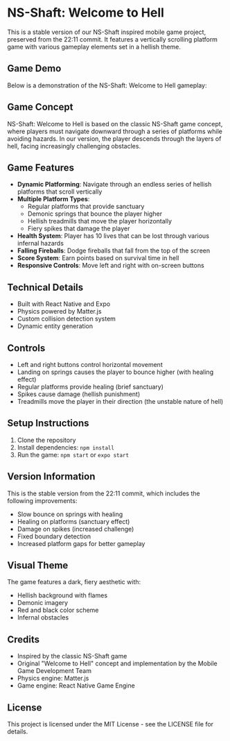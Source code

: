 # NS-Shaft: Welcome to Hell

This is a stable version of our NS-Shaft inspired mobile game project, preserved from the 22:11 commit. It features a vertically scrolling platform game with various gameplay elements set in a hellish theme.

## Game Demo

Below is a demonstration of the NS-Shaft: Welcome to Hell gameplay:

<!-- Option 1: Direct GIF embed -->
<!-- ![Gameplay Demo](assets/gameplay-demo.gif) -->

<!-- Option 2: YouTube video link -->
<!-- [![Gameplay Demo](https://img.youtube.com/vi/YOUR_VIDEO_ID/0.jpg)](https://www.youtube.com/watch?v=YOUR_VIDEO_ID) -->

<!-- Option 3: GitHub video file reference -->
<!-- For GitHub video file, upload your video to the repository and reference it like this: -->
<!-- 
<video width="640" height="360" controls>
  <source src="assets/gameplay-demo.mp4" type="video/mp4">
  Your browser does not support the video tag.
</video>
-->

<!-- To implement any of these options, remove the comments and replace the placeholder paths with your actual video file paths or IDs -->

## Game Concept

NS-Shaft: Welcome to Hell is based on the classic NS-Shaft game concept, where players must navigate downward through a series of platforms while avoiding hazards. In our version, the player descends through the layers of hell, facing increasingly challenging obstacles.

## Game Features

- **Dynamic Platforming**: Navigate through an endless series of hellish platforms that scroll vertically
- **Multiple Platform Types**:
  - Regular platforms that provide sanctuary
  - Demonic springs that bounce the player higher
  - Hellish treadmills that move the player horizontally
  - Fiery spikes that damage the player
- **Health System**: Player has 10 lives that can be lost through various infernal hazards
- **Falling Fireballs**: Dodge fireballs that fall from the top of the screen
- **Score System**: Earn points based on survival time in hell
- **Responsive Controls**: Move left and right with on-screen buttons

## Technical Details

- Built with React Native and Expo
- Physics powered by Matter.js
- Custom collision detection system
- Dynamic entity generation

## Controls

- Left and right buttons control horizontal movement
- Landing on springs causes the player to bounce higher (with healing effect)
- Regular platforms provide healing (brief sanctuary)
- Spikes cause damage (hellish punishment)
- Treadmills move the player in their direction (the unstable nature of hell)

## Setup Instructions

1. Clone the repository
2. Install dependencies: `npm install`
3. Run the game: `npm start` or `expo start`

## Version Information

This is the stable version from the 22:11 commit, which includes the following improvements:
- Slow bounce on springs with healing
- Healing on platforms (sanctuary effect)
- Damage on spikes (increased challenge)
- Fixed boundary detection
- Increased platform gaps for better gameplay

## Visual Theme

The game features a dark, fiery aesthetic with:
- Hellish background with flames
- Demonic imagery
- Red and black color scheme
- Infernal obstacles

## Credits

- Inspired by the classic NS-Shaft game
- Original "Welcome to Hell" concept and implementation by the Mobile Game Development Team
- Physics engine: Matter.js
- Game engine: React Native Game Engine

## License

This project is licensed under the MIT License - see the LICENSE file for details.
